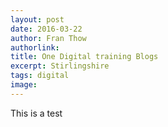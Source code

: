 ```yaml
---
layout: post
date: 2016-03-22
author: Fran Thow
authorlink: 
title: One Digital training Blogs
excerpt: Stirlingshire
tags: digital
image: 
---
```


This is a test
